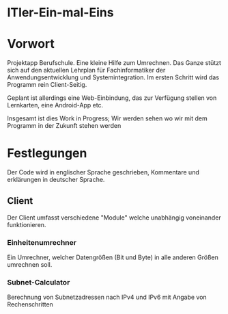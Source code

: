 # ITler-Ein-mal-Eins
# Vorwort
Projektapp Berufschule. Eine kleine Hilfe zum Umrechnen. Das Ganze stützt sich auf den
aktuellen Lehrplan für Fachinformatiker der Anwendungsentwicklung und Systemintegration.
Im ersten Schritt wird das Programm rein Client-Seitig.

Geplant ist allerdings eine Web-Einbindung, das zur Verfügung stellen von Lernkarten,
eine Android-App etc.

Insgesamt ist dies Work in Progress; Wir werden sehen wo wir mit dem Programm in der Zukunft stehen werden

# Festlegungen
Der Code wird in englischer Sprache geschrieben, Kommentare und erklärungen in deutscher Sprache.

## Client
Der Client umfasst verschiedene "Module" welche unabhängig voneinander funktionieren.

### Einheitenumrechner
Ein Umrechner, welcher Datengrößen (Bit und Byte) in alle anderen Größen umrechnen soll.

### Subnet-Calculator
Berechnung von Subnetzadressen nach IPv4 und IPv6 mit Angabe von Rechenschritten

